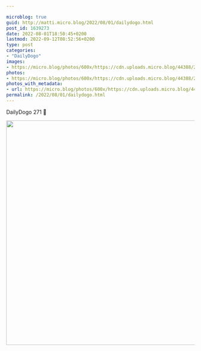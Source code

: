 ```yaml
---

microblog: true
guid: http://matti.micro.blog/2022/08/01/dailydogo.html
post_id: 1639273
date: 2022-08-01T18:50:45+0200
lastmod: 2022-09-12T08:52:56+0200
type: post
categories:
- "DailyDogo"
images:
- https://micro.blog/photos/600x/https://cdn.uploads.micro.blog/44388/2022/c2f28373ac.jpg
photos:
- https://micro.blog/photos/600x/https://cdn.uploads.micro.blog/44388/2022/c2f28373ac.jpg
photos_with_metadata:
- url: https://micro.blog/photos/600x/https://cdn.uploads.micro.blog/44388/2022/c2f28373ac.jpg
permalink: /2022/08/01/dailydogo.html
---
```

DailyDogo 271 🐶

<img src="https://micro.blog/photos/600x/https://blog.martin-haehnel.de/uploads/2022/c2f28373ac.jpg" width="600" height="600" alt="" />
